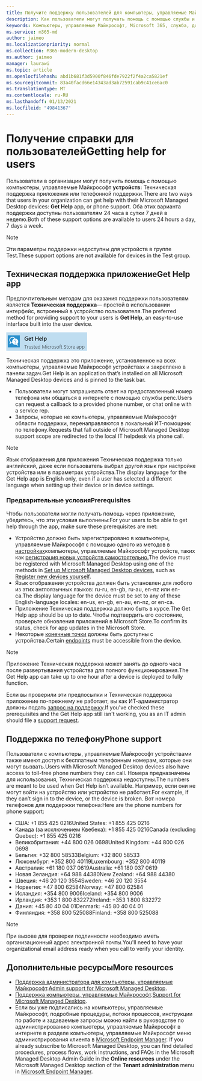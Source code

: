 ```yaml
---
title: Получите поддержку пользователей для компьютеры, управляемые Майкрософт
description: Как пользователи могут получать помощь с помощью службы и устройств
keywords: Компьютеры, управляемые Майкрософт, Microsoft 365, служба, документация
ms.service: m365-md
author: jaimeo
ms.localizationpriority: normal
ms.collection: M365-modern-desktop
ms.author: jaimeo
manager: laurawi
ms.topic: article
ms.openlocfilehash: abd1b681f3d5900f846fde7922f2f4a2ca5821ef
ms.sourcegitcommit: 83a40facd66e14343ad3ab72591cab9c41ce6ac0
ms.translationtype: MT
ms.contentlocale: ru-RU
ms.lasthandoff: 01/13/2021
ms.locfileid: "49841367"
---
```

# <a name="getting-help-for-users"></a><span data-ttu-id="9e396-104">Получение справки для пользователей</span><span class="sxs-lookup"><span data-stu-id="9e396-104">Getting help for users</span></span>

<span data-ttu-id="9e396-105">Пользователи в организации могут получить помощь с помощью компьютеры, управляемые Майкрософт **устройств:** Техническая поддержка приложения или телефонной поддержки.</span><span class="sxs-lookup"><span data-stu-id="9e396-105">There are two ways that users in your organization can get help with their Microsoft Managed Desktop devices: **Get Help** app, or phone support.</span></span> <span data-ttu-id="9e396-106">Оба этих варианта поддержки доступны пользователям 24 часа в сутки 7 дней в неделю.</span><span class="sxs-lookup"><span data-stu-id="9e396-106">Both of these support options are available to users 24 hours a day, 7 days a week.</span></span>
 
>[!NOTE]
><span data-ttu-id="9e396-107">Эти параметры поддержки недоступны для устройств в группе Test.</span><span class="sxs-lookup"><span data-stu-id="9e396-107">These support options are not available for devices in the Test group.</span></span>

## <a name="get-help-app"></a><span data-ttu-id="9e396-108">Техническая поддержка приложение</span><span class="sxs-lookup"><span data-stu-id="9e396-108">Get Help app</span></span>

<span data-ttu-id="9e396-109">Предпочтительным методом для оказания поддержки пользователям является **Техническая поддержка**— простой в использовании интерфейс, встроенный в устройство пользователя.</span><span class="sxs-lookup"><span data-stu-id="9e396-109">The preferred method for providing support to your users is **Get Help**, an easy-to-use interface built into the user device.</span></span>  

![Техническая поддержка значок приложения](../../media/get-help.png)

<span data-ttu-id="9e396-111">Техническая поддержка это приложение, установленное на всех компьютеры, управляемые Майкрософт устройствах и закреплено в панели задач.</span><span class="sxs-lookup"><span data-stu-id="9e396-111">Get Help is an application that’s installed on all Microsoft Managed Desktop devices and is pinned to the task bar.</span></span> 

- <span data-ttu-id="9e396-112">Пользователи могут запрашивать ответ на предоставленный номер телефона или общаться в интернете с помощью службы репс.</span><span class="sxs-lookup"><span data-stu-id="9e396-112">Users can request a callback to a provided phone number, or chat online with a service rep.</span></span>
- <span data-ttu-id="9e396-113">Запросы, которые не компьютеры, управляемые Майкрософт области поддержки, перенаправляются в локальный ИТ-помощник по телефону.</span><span class="sxs-lookup"><span data-stu-id="9e396-113">Requests that fall outside of Microsoft Managed Desktop support scope are redirected to the local IT helpdesk via phone call.</span></span>

> [!NOTE]
> <span data-ttu-id="9e396-114">Язык отображения для приложения Техническая поддержка только английский, даже если пользователь выбрал другой язык при настройке устройства или в параметрах устройства.</span><span class="sxs-lookup"><span data-stu-id="9e396-114">The display language for the Get Help app is English only, even if a user has selected a different language when setting up their device or in device settings.</span></span> 

### <a name="prerequisites"></a><span data-ttu-id="9e396-115">Предварительные условия</span><span class="sxs-lookup"><span data-stu-id="9e396-115">Prerequisites</span></span>
<span data-ttu-id="9e396-116">Чтобы пользователи могли получать помощь через приложение, убедитесь, что эти условия выполнены:</span><span class="sxs-lookup"><span data-stu-id="9e396-116">For your users to be able to get help through the app, make sure these prerequisites are met:</span></span>

- <span data-ttu-id="9e396-117">Устройство должно быть зарегистрировано в компьютеры, управляемые Майкрософт с помощью одного из методов в [настройках](../get-started/set-up-devices.md)компьютеры, управляемые Майкрософт устройств, таких как [регистрация новых устройств самостоятельно.](../get-started/register-devices-self.md)</span><span class="sxs-lookup"><span data-stu-id="9e396-117">The device must be registered with Microsoft Managed Desktop using one of the methods in [Set up Microsoft Managed Desktop devices](../get-started/set-up-devices.md), such as [Register new devices yourself](../get-started/register-devices-self.md).</span></span>
- <span data-ttu-id="9e396-118">Язык отображения устройства должен быть установлен для любого из этих англоязычных языков: ru-ru, en-gb, ru-au, en-nz или en-ca.</span><span class="sxs-lookup"><span data-stu-id="9e396-118">The display language for the device must be set to any of these English-language locales: en-us, en-gb, en-au, en-nz, or en-ca.</span></span>
- <span data-ttu-id="9e396-119">Приложение Техническая поддержка должно быть в курсе.</span><span class="sxs-lookup"><span data-stu-id="9e396-119">The Get Help app should be up to date.</span></span> <span data-ttu-id="9e396-120">Чтобы подтвердить его состояние, проверьте обновления приложений в Microsoft Store.</span><span class="sxs-lookup"><span data-stu-id="9e396-120">To confirm its status, check for app updates in the Microsoft Store.</span></span>
- <span data-ttu-id="9e396-121">Некоторые [конечные точки](../get-ready/network.md#endpoints-allowed-that-are-necessary-for-microsoft-managed-desktop) должны быть доступны с устройства.</span><span class="sxs-lookup"><span data-stu-id="9e396-121">Certain [endpoints](../get-ready/network.md#endpoints-allowed-that-are-necessary-for-microsoft-managed-desktop) must be accessible from the device.</span></span>

> [!NOTE]
> <span data-ttu-id="9e396-122">Приложение Техническая поддержка может занять до одного часа после развертывания устройства для полного функционирования.</span><span class="sxs-lookup"><span data-stu-id="9e396-122">The Get Help app can take up to one hour after a device is deployed to fully function.</span></span>

<span data-ttu-id="9e396-123">Если вы проверили эти предпосылки и Техническая поддержка приложение по-прежнему не работает, вы как ИТ-администратор должны подать [запрос на поддержку](admin-support.md).</span><span class="sxs-lookup"><span data-stu-id="9e396-123">If you've checked these prerequisites and the Get Help app still isn't working, you as an IT admin should file a [support request](admin-support.md).</span></span>

## <a name="phone-support"></a><span data-ttu-id="9e396-124">Поддержка по телефону</span><span class="sxs-lookup"><span data-stu-id="9e396-124">Phone support</span></span>

<span data-ttu-id="9e396-125">Пользователи с компьютеры, управляемые Майкрософт устройствами также имеют доступ к бесплатным телефонным номерам, которые они могут вызвать.</span><span class="sxs-lookup"><span data-stu-id="9e396-125">Users with Microsoft Managed Desktop devices also have access to toll-free phone numbers they can call.</span></span> <span data-ttu-id="9e396-126">Номера предназначены для использования, Техническая поддержка недоступны.</span><span class="sxs-lookup"><span data-stu-id="9e396-126">The numbers are meant to be used when Get Help isn’t available.</span></span> <span data-ttu-id="9e396-127">Например, если они не могут войти на устройство или устройство не работает.</span><span class="sxs-lookup"><span data-stu-id="9e396-127">For example, if they can’t sign in to the device, or the device is broken.</span></span> <span data-ttu-id="9e396-128">Вот номера телефонов для поддержки телефона:</span><span class="sxs-lookup"><span data-stu-id="9e396-128">Here are the phone numbers for phone support:</span></span>

- <span data-ttu-id="9e396-129">США: +1 855 425 0216</span><span class="sxs-lookup"><span data-stu-id="9e396-129">United States: +1 855 425 0216</span></span>
- <span data-ttu-id="9e396-130">Канада (за исключением Квебека): +1 855 425 0216</span><span class="sxs-lookup"><span data-stu-id="9e396-130">Canada (excluding Quebec): +1 855 425 0216</span></span>
- <span data-ttu-id="9e396-131">Великобритания: +44 800 026 0698</span><span class="sxs-lookup"><span data-stu-id="9e396-131">United Kingdom: +44 800 026 0698</span></span>
- <span data-ttu-id="9e396-132">Бельгия: +32 800 58533</span><span class="sxs-lookup"><span data-stu-id="9e396-132">Belgium: +32 800 58533</span></span>
- <span data-ttu-id="9e396-133">Люксембург: +352 800 40119</span><span class="sxs-lookup"><span data-stu-id="9e396-133">Luxembourg: +352 800 40119</span></span>
- <span data-ttu-id="9e396-134">Австралия: +61 180 037 0619</span><span class="sxs-lookup"><span data-stu-id="9e396-134">Australia: +61 180 037 0619</span></span>
- <span data-ttu-id="9e396-135">Новая Зеландия: +64 988 44380</span><span class="sxs-lookup"><span data-stu-id="9e396-135">New Zealand: +64 988 44380</span></span>
- <span data-ttu-id="9e396-136">Швеция: +46 20 120 3554</span><span class="sxs-lookup"><span data-stu-id="9e396-136">Sweden: +46 20 120 3554</span></span>
- <span data-ttu-id="9e396-137">Норвегия: +47 800 62584</span><span class="sxs-lookup"><span data-stu-id="9e396-137">Norway: +47 800 62584</span></span>
- <span data-ttu-id="9e396-138">Исландия: +354 800 9006</span><span class="sxs-lookup"><span data-stu-id="9e396-138">Iceland: +354 800 9006</span></span>
- <span data-ttu-id="9e396-139">Ирландия: +353 1 800 832272</span><span class="sxs-lookup"><span data-stu-id="9e396-139">Ireland: +353 1 800 832272</span></span>
- <span data-ttu-id="9e396-140">Дания: +45 80 40 04 01</span><span class="sxs-lookup"><span data-stu-id="9e396-140">Denmark: +45 80 40 04 01</span></span>
- <span data-ttu-id="9e396-141">Финляндия: +358 800 525088</span><span class="sxs-lookup"><span data-stu-id="9e396-141">Finland: +358 800 525088</span></span>

>[!NOTE]
><span data-ttu-id="9e396-142">При вызове для проверки подлинности необходимо иметь организационный адрес электронной почты.</span><span class="sxs-lookup"><span data-stu-id="9e396-142">You'll need to have your organizational email address ready when you call to verify your identity.</span></span> 

## <a name="more-resources"></a><span data-ttu-id="9e396-143">Дополнительные ресурсы</span><span class="sxs-lookup"><span data-stu-id="9e396-143">More resources</span></span>
- <span data-ttu-id="9e396-144">[Поддержка администратора для компьютеры, управляемые Майкрософт](admin-support.md).</span><span class="sxs-lookup"><span data-stu-id="9e396-144">[Admin support for Microsoft Managed Desktop](admin-support.md).</span></span> 
- <span data-ttu-id="9e396-145">[Поддержка компьютеры, управляемые Майкрософт](../service-description/support.md).</span><span class="sxs-lookup"><span data-stu-id="9e396-145">[Support for Microsoft Managed Desktop](../service-description/support.md).</span></span>
- <span data-ttu-id="9e396-146">Если вы уже подписались на компьютеры, управляемые Майкрософт, подробные процедуры, потоки процессов, инструкции по работе и задаваемые запросы можно найти  в руководстве по администрированию компьютеры, управляемые Майкрософт в интернете в разделе компьютеры, управляемые Майкрософт меню администрирования клиента в [Microsoft Endpoint Manager](https://endpoint.microsoft.com/). </span><span class="sxs-lookup"><span data-stu-id="9e396-146">If you already subscribe to Microsoft Managed Desktop, you can find detailed procedures, process flows, work instructions, and FAQs in the Microsoft Managed Desktop Admin Guide in the **Online resources** under the Microsoft Managed Desktop section of the **Tenant administration** menu in [Microsoft Endpoint Manager](https://endpoint.microsoft.com/).</span></span>
